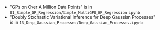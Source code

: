 - "GPs on Over A Million Data Points" is in `01_Simple_GP_Regression/Simple_MultiGPU_GP_Regression.ipynb`
- "Doubly Stochastic Variational Inference for Deep Gaussian Processes" is in `13_Deep_Gaussian_Processes/Deep_Gaussian_Processes.ipynb`